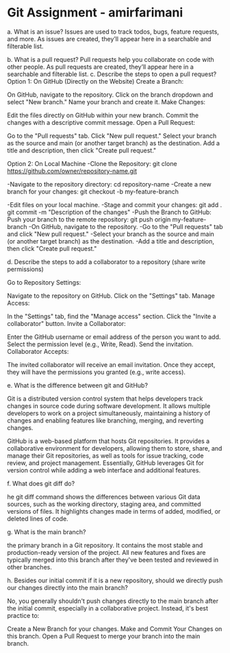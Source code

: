 # Git Assignment - amirfarimani

a. What is an issue?
Issues are used to track todos, bugs, feature requests, and more. As issues are created, they’ll appear here in a searchable and filterable list.

b. What is a pull request?
Pull requests help you collaborate on code with other people. As pull requests are created, they’ll appear here in a searchable and filterable list.
c. Describe the steps to open a pull request?
Option 1: On GitHub (Directly on the Website)
Create a Branch:

On GitHub, navigate to the repository.
Click on the branch dropdown and select "New branch."
Name your branch and create it.
Make Changes:

Edit the files directly on GitHub within your new branch.
Commit the changes with a descriptive commit message.
Open a Pull Request:

Go to the "Pull requests" tab.
Click "New pull request."
Select your branch as the source and main (or another target branch) as the destination.
Add a title and description, then click "Create pull request."

Option 2: On Local Machine
-Clone the Repository:
git clone https://github.com/owner/repository-name.git


-Navigate to the repository directory:
cd repository-name
-Create a new branch for your changes: 
git checkout -b my-feature-branch

-Edit files on your local machine.
-Stage and commit your changes:
git add .
git commit -m "Description of the changes"
-Push the Branch to GitHub:
Push your branch to the remote repository:
git push origin my-feature-branch
-On GitHub, navigate to the repository.
-Go to the "Pull requests" tab and click "New pull request."
-Select your branch as the source and main (or another target branch) as the destination.
-Add a title and description, then click "Create pull request."

d. Describe the steps to add a collaborator to a repository (share write permissions)

Go to Repository Settings:

Navigate to the repository on GitHub.
Click on the "Settings" tab.
Manage Access:

In the "Settings" tab, find the "Manage access" section.
Click the "Invite a collaborator" button.
Invite a Collaborator:

Enter the GitHub username or email address of the person you want to add.
Select the permission level (e.g., Write, Read).
Send the invitation.
Collaborator Accepts:

The invited collaborator will receive an email invitation.
Once they accept, they will have the permissions you granted (e.g., write access).

e. What is the difference between git and GitHub?

Git is a distributed version control system that helps developers track changes in source code during software development. It allows multiple developers to work on a project simultaneously, maintaining a history of changes and enabling features like branching, merging, and reverting changes.

GitHub is a web-based platform that hosts Git repositories. It provides a collaborative environment for developers, allowing them to store, share, and manage their Git repositories, as well as tools for issue tracking, code review, and project management. Essentially, GitHub leverages Git for version control while adding a web interface and additional features.

f. What does git diff do?

he git diff command shows the differences between various Git data sources, such as the working directory, staging area, and committed versions of files. It highlights changes made in terms of added, modified, or deleted lines of code. 

g. What is the main branch?

the primary branch in a Git repository. It contains the most stable and production-ready version of the project. All new features and fixes are typically merged into this branch after they've been tested and reviewed in other branches.

h. Besides our initial commit if it is a new repository, should we directly push our changes directly into the main branch?

No, you generally shouldn't push changes directly to the main branch after the initial commit, especially in a collaborative project. Instead, it's best practice to:

Create a New Branch for your changes.
Make and Commit Your Changes on this branch.
Open a Pull Request to merge your branch into the main branch.